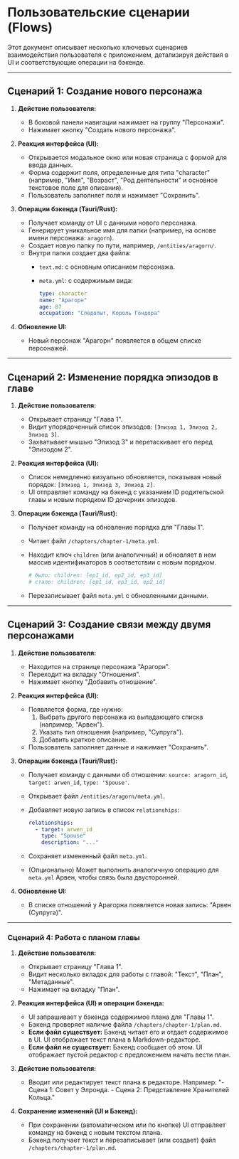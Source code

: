 # Пользовательские сценарии (Flows)

Этот документ описывает несколько ключевых сценариев взаимодействия пользователя с приложением, детализируя действия в UI и соответствующие операции на бэкенде.

---

## Сценарий 1: Создание нового персонажа

1. **Действие пользователя:**
    * В боковой панели навигации нажимает на группу "Персонажи".
    * Нажимает кнопку "Создать нового персонажа".

2. **Реакция интерфейса (UI):**
    * Открывается модальное окно или новая страница с формой для ввода данных.
    * Форма содержит поля, определенные для типа "character" (например, "Имя", "Возраст", "Род деятельности" и основное текстовое поле для описания).
    * Пользователь заполняет поля и нажимает "Сохранить".

3. **Операции бэкенда (Tauri/Rust):**
    * Получает команду от UI с данными нового персонажа.
    * Генерирует уникальное имя для папки (например, на основе имени персонажа: `aragorn`).
    * Создает новую папку по пути, например, `/entities/aragorn/`.
    * Внутри папки создает два файла:
        * `text.md`: с основным описанием персонажа.
        * `meta.yml`: с содержимым вида:

            ```yaml
            type: character
            name: "Арагорн"
            age: 87
            occupation: "Следопыт, Король Гондора"
            ```

4. **Обновление UI:**
    * Новый персонаж "Арагорн" появляется в общем списке персонажей.

---

## Сценарий 2: Изменение порядка эпизодов в главе

1. **Действие пользователя:**
    * Открывает страницу "Глава 1".
    * Видит упорядоченный список эпизодов: `[Эпизод 1, Эпизод 2, Эпизод 3]`.
    * Захватывает мышью "Эпизод 3" и перетаскивает его перед "Эпизодом 2".

2. **Реакция интерфейса (UI):**
    * Список немедленно визуально обновляется, показывая новый порядок: `[Эпизод 1, Эпизод 3, Эпизод 2]`.
    * UI отправляет команду на бэкенд с указанием ID родительской главы и новым порядком ID дочерних эпизодов.

3. **Операции бэкенда (Tauri/Rust):**
    * Получает команду на обновление порядка для "Главы 1".
    * Читает файл `/chapters/chapter-1/meta.yml`.
    * Находит ключ `children` (или аналогичный) и обновляет в нем массив идентификаторов в соответствии с новым порядком.

        ```yaml
        # было: children: [ep1_id, ep2_id, ep3_id]
        # стало: children: [ep1_id, ep3_id, ep2_id]
        ```

    * Перезаписывает файл `meta.yml` с обновленными данными.

---

## Сценарий 3: Создание связи между двумя персонажами

1. **Действие пользователя:**
    * Находится на странице персонажа "Арагорн".
    * Переходит на вкладку "Отношения".
    * Нажимает кнопку "Добавить отношение".

2. **Реакция интерфейса (UI):**
    * Появляется форма, где нужно:
        1. Выбрать другого персонажа из выпадающего списка (например, "Арвен").
        2. Указать тип отношения (например, "Супруга").
        3. Добавить краткое описание.
    * Пользователь заполняет данные и нажимает "Сохранить".

3. **Операции бэкенда (Tauri/Rust):**
    * Получает команду с данными об отношении: `source: aragorn_id`, `target: arwen_id`, `type: 'Spouse'`.
    * Открывает файл `/entities/aragorn/meta.yml`.
    * Добавляет новую запись в список `relationships`:

        ```yaml
        relationships:
          - target: arwen_id
            type: "Spouse"
            description: "..."
        ```

    * Сохраняет измененный файл `meta.yml`.
    * (Опционально) Может выполнить аналогичную операцию для `meta.yml` Арвен, чтобы связь была двусторонней.

4. **Обновление UI:**
    * В списке отношений у Арагорна появляется новая запись: "Арвен (Супруга)".

---

### Сценарий 4: Работа с планом главы

1. **Действие пользователя:**
    * Открывает страницу "Глава 1".
    * Видит несколько вкладок для работы с главой: "Текст", "План", "Метаданные".
    * Нажимает на вкладку "План".

2. **Реакция интерфейса (UI) и операции бэкенда:**
    * UI запрашивает у бэкенда содержимое плана для "Главы 1".
    * Бэкенд проверяет наличие файла `/chapters/chapter-1/plan.md`.
    * **Если файл существует:** Бэкенд читает его и отдает содержимое в UI. UI отображает текст плана в Markdown-редакторе.
    * **Если файл не существует:** Бэкенд сообщает об этом. UI отображает пустой редактор с предложением начать вести план.

3. **Действие пользователя:**
    * Вводит или редактирует текст плана в редакторе. Например: "- Сцена 1: Совет у Элронда. - Сцена 2: Представление Хранителей Кольца."

4. **Сохранение изменений (UI и Бэкенд):**
    * При сохранении (автоматическом или по кнопке) UI отправляет команду на бэкенд с новым текстом плана.
    * Бэкенд получает текст и перезаписывает (или создает) файл `/chapters/chapter-1/plan.md`.
